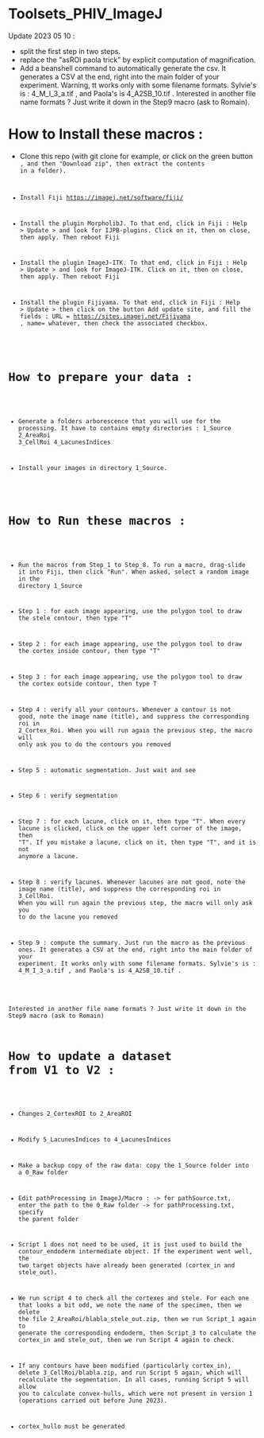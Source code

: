 # Toolsets_PHIV_ImageJ

Update 2023 05 10 : 
* split the first step in two steps. 
* replace the "asROI paola trick" by explicit computation of magnification.
* Add a beanshell command to automatically generate the csv. It generates a CSV at the end, right into the main folder of your experiment. Warning, tt works only with some filename formats. Sylvie's is : 4_M_I_3_a.tif , and Paola's is 4_A2SB_10.tif . 
Interested in another file name formats ? Just write it down in the Step9 macro (ask to Romain).


# How to Install these macros :
* Clone this repo (with git clone for example, or click on the green button <Code>, and then "Download zip", then extract the contents in a folder). 

* Install Fiji https://imagej.net/software/fiji/

* Install the plugin MorpholibJ. To that end, click in Fiji : Help > Update > and look for IJPB-plugins. Click on it, then on close, then apply. Then reboot Fiji

* Install the plugin ImageJ-ITK. To that end, click in Fiji : Help > Update > and look for ImageJ-ITK. Click on it, then on close, then apply. Then reboot Fiji

* Install the plugin Fijiyama. To that end, click in Fiji : Help > Update > then click on the button Add update site, and fill the fields : URL = https://sites.imagej.net/Fijiyama , name= whatever, then check the associated checkbox.

  
# How to prepare your data :
* Generate a folders arborescence that you will use for the processing. It have to contains empty directories :
1_Source
2_AreaRoi
3_CellRoi
4_LacunesIndices

* Install your images in directory 1_Source.

# How to Run these macros :
* Run the macros from Step_1 to Step_8. To run a macro, drag-slide it into Fiji, then click "Run". When asked, select a random image in the directory 1_Source

* Step 1 : for each image appearing, use the polygon tool to draw the stele contour, then type "T"
* Step 2 : for each image appearing, use the polygon tool to draw the cortex inside contour, then type "T"
* Step 3 : for each image appearing, use the polygon tool to draw the cortex outside contour, then type T
* Step 4 : verify all your contours. Whenever a contour is not good, note the image name (title), and suppress the corresponding roi in 2_Cortex_Roi. When you will run again the previous step, the macro will only ask you to do the contours you removed
* Step 5 : automatic segmentation. Just wait and see
* Step 6 : verify segmentation
* Step 7 : for each lacune, click on it, then type "T". When every lacune is clicked, click on the upper left corner of the image, then "T". If you mistake a lacune, click on it, then type "T", and it is not anymore a lacune.
* Step 8 : verify lacunes. Whenever lacunes are not good, note the image name (title), and suppress the corresponding roi in 3_CellRoi. When you will run again the previous step, the macro will only ask you to do the lacune you removed
* Step 9 : compute the summary. Just run the macro as the previous ones. It generates a CSV at the end, right into the main folder of your experiment. It works only with some filename formats. Sylvie's is : 4_M_I_3_a.tif , and Paola's is 4_A2SB_10.tif . 

Interested in another file name formats ? Just write it down in the Step9 macro (ask to Romain)



# How to update a dataset from V1 to V2 :

* Changes 2_CortexROI to 2_AreaROI
* Modify 5_LacunesIndices to 4_LacunesIndices
* Make a backup copy of the raw data: copy the 1_Source folder into a 0_Raw folder
* Edit pathProcessing in ImageJ/Macro : 
   -> for pathSource.txt, enter the path to the 0_Raw folder
   -> for pathProcessing.txt, specify the parent folder

* Script 1 does not need to be used, it is just used to build the contour_endoderm intermediate object. If the experiment went well, the two target objects have already been generated (cortex_in and stele_out).

* We run script 4 to check all the cortexes and stele. For each one that looks a bit odd, we note the name of the specimen, then we delete the file 2_AreaRoi/blabla_stele_out.zip, then we run Script_1 again to generate the corresponding endoderm, then Script_3 to calculate the cortex_in and stele_out, then we run Script 4 again to check.

* If any contours have been modified (particularly cortex_in), delete 3_CellRoi/blabla.zip, and run Script 5 again, which will recalculate the segmentation. In all cases, running Script 5 will allow you to calculate convex-hulls, which were not present in version 1 (operations carried out before June 2023). 





* cortex_hullo must be generated




